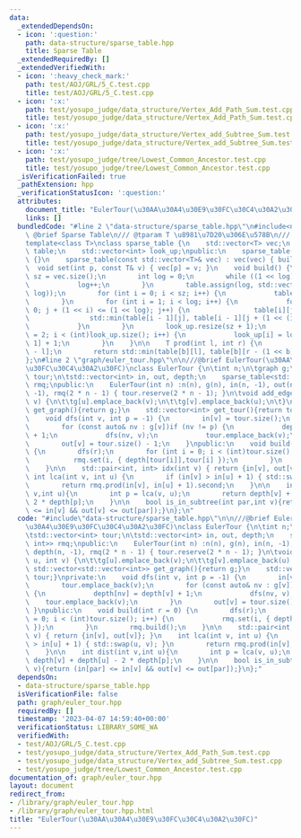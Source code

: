 ```yaml
---
data:
  _extendedDependsOn:
  - icon: ':question:'
    path: data-structure/sparse_table.hpp
    title: Sparse Table
  _extendedRequiredBy: []
  _extendedVerifiedWith:
  - icon: ':heavy_check_mark:'
    path: test/AOJ/GRL/5_C.test.cpp
    title: test/AOJ/GRL/5_C.test.cpp
  - icon: ':x:'
    path: test/yosupo_judge/data_structure/Vertex_Add_Path_Sum.test.cpp
    title: test/yosupo_judge/data_structure/Vertex_Add_Path_Sum.test.cpp
  - icon: ':x:'
    path: test/yosupo_judge/data_structure/Vertex_add_Subtree_Sum.test.cpp
    title: test/yosupo_judge/data_structure/Vertex_add_Subtree_Sum.test.cpp
  - icon: ':x:'
    path: test/yosupo_judge/tree/Lowest_Common_Ancestor.test.cpp
    title: test/yosupo_judge/tree/Lowest_Common_Ancestor.test.cpp
  _isVerificationFailed: true
  _pathExtension: hpp
  _verificationStatusIcon: ':question:'
  attributes:
    document_title: "EulerTour(\u30AA\u30A4\u30E9\u30FC\u30C4\u30A2\u30FC)"
    links: []
  bundledCode: "#line 2 \"data-structure/sparse_table.hpp\"\n#include<numeric>\n///\
    \ @brief Sparse Table\n/// @tparam T \u8981\u7D20\u306E\u578B\n/// @docs docs/data-structure/sparse_table.md\n\
    template<class T>\nclass sparse_table {\n    std::vector<T> vec;\n    std::vector<std::vector<T>>\
    \ table;\n    std::vector<int> look_up;\npublic:\n    sparse_table(int n) : vec(n)\
    \ {}\n    sparse_table(const std::vector<T>& vec) : vec(vec) { build(); }\n  \
    \  void set(int p, const T& v) { vec[p] = v; }\n    void build() {\n        int\
    \ sz = vec.size();\n        int log = 0;\n        while ((1 << log) <= sz) {\n\
    \            log++;\n        }\n        table.assign(log, std::vector<T>(1 <<\
    \ log));\n        for (int i = 0; i < sz; i++) {\n            table[0][i] = vec[i];\n\
    \        }\n        for (int i = 1; i < log; i++) {\n            for (int j =\
    \ 0; j + (1 << i) <= (1 << log); j++) {\n                table[i][j] =\n     \
    \               std::min(table[i - 1][j], table[i - 1][j + (1 << (i - 1))]);\n\
    \            }\n        }\n        look_up.resize(sz + 1);\n        for (int i\
    \ = 2; i < (int)look_up.size(); i++) {\n            look_up[i] = look_up[i >>\
    \ 1] + 1;\n        }\n    }\n\n    T prod(int l, int r) {\n        int b = look_up[r\
    \ - l];\n        return std::min(table[b][l], table[b][r - (1 << b)]);\n    }\n\
    };\n#line 2 \"graph/euler_tour.hpp\"\n\n///@brief EulerTour(\u30AA\u30A4\u30E9\
    \u30FC\u30C4\u30A2\u30FC)\nclass EulerTour {\n\tint n;\n\tgraph g;\n\tstd::vector<int>\
    \ tour;\n\tstd::vector<int> in, out, depth;\n    sparse_table<std::pair<int, int>>\
    \ rmq;\npublic:\n    EulerTour(int n) :n(n), g(n), in(n, -1), out(n, -1), depth(n,\
    \ -1), rmq(2 * n - 1) { tour.reserve(2 * n - 1); }\n\tvoid add_edge(int u, int\
    \ v) {\n\t\tg[u].emplace_back(v);\n\t\tg[v].emplace_back(u);\n\t}\n    std::vector<std::vector<int>>\
    \ get_graph(){return g;}\n    std::vector<int> get_tour(){return tour;}\nprivate:\n\
    \    void dfs(int v, int p = -1) {\n        in[v] = tour.size();\n        tour.emplace_back(v);\n\
    \        for (const auto& nv : g[v])if (nv != p) {\n            depth[nv] = depth[v]\
    \ + 1;\n            dfs(nv, v);\n            tour.emplace_back(v);\n        }\n\
    \        out[v] = tour.size() - 1;\n    }\npublic:\n    void build(int r = 0)\
    \ {\n        dfs(r);\n        for (int i = 0; i < (int)tour.size(); i++) {\n \
    \           rmq.set(i, { depth[tour[i]],tour[i] });\n        }\n        rmq.build();\n\
    \    }\n\n    std::pair<int, int> idx(int v) { return {in[v], out[v]}; }\n   \
    \ int lca(int v, int u) {\n        if (in[v] > in[u] + 1) { std::swap(u, v); }\n\
    \        return rmq.prod(in[v], in[u] + 1).second;\n    }\n\n    int dist(int\
    \ v,int u){\n        int p = lca(v, u);\n        return depth[v] + depth[u] -\
    \ 2 * depth[p];\n    }\n\n    bool is_in_subtree(int par,int v){return (in[par]\
    \ <= in[v] && out[v] <= out[par]);}\n};\n"
  code: "#include\"data-structure/sparse_table.hpp\"\n\n///@brief EulerTour(\u30AA\
    \u30A4\u30E9\u30FC\u30C4\u30A2\u30FC)\nclass EulerTour {\n\tint n;\n\tgraph g;\n\
    \tstd::vector<int> tour;\n\tstd::vector<int> in, out, depth;\n    sparse_table<std::pair<int,\
    \ int>> rmq;\npublic:\n    EulerTour(int n) :n(n), g(n), in(n, -1), out(n, -1),\
    \ depth(n, -1), rmq(2 * n - 1) { tour.reserve(2 * n - 1); }\n\tvoid add_edge(int\
    \ u, int v) {\n\t\tg[u].emplace_back(v);\n\t\tg[v].emplace_back(u);\n\t}\n   \
    \ std::vector<std::vector<int>> get_graph(){return g;}\n    std::vector<int> get_tour(){return\
    \ tour;}\nprivate:\n    void dfs(int v, int p = -1) {\n        in[v] = tour.size();\n\
    \        tour.emplace_back(v);\n        for (const auto& nv : g[v])if (nv != p)\
    \ {\n            depth[nv] = depth[v] + 1;\n            dfs(nv, v);\n        \
    \    tour.emplace_back(v);\n        }\n        out[v] = tour.size() - 1;\n   \
    \ }\npublic:\n    void build(int r = 0) {\n        dfs(r);\n        for (int i\
    \ = 0; i < (int)tour.size(); i++) {\n            rmq.set(i, { depth[tour[i]],tour[i]\
    \ });\n        }\n        rmq.build();\n    }\n\n    std::pair<int, int> idx(int\
    \ v) { return {in[v], out[v]}; }\n    int lca(int v, int u) {\n        if (in[v]\
    \ > in[u] + 1) { std::swap(u, v); }\n        return rmq.prod(in[v], in[u] + 1).second;\n\
    \    }\n\n    int dist(int v,int u){\n        int p = lca(v, u);\n        return\
    \ depth[v] + depth[u] - 2 * depth[p];\n    }\n\n    bool is_in_subtree(int par,int\
    \ v){return (in[par] <= in[v] && out[v] <= out[par]);}\n};"
  dependsOn:
  - data-structure/sparse_table.hpp
  isVerificationFile: false
  path: graph/euler_tour.hpp
  requiredBy: []
  timestamp: '2023-04-07 14:59:40+00:00'
  verificationStatus: LIBRARY_SOME_WA
  verifiedWith:
  - test/AOJ/GRL/5_C.test.cpp
  - test/yosupo_judge/data_structure/Vertex_Add_Path_Sum.test.cpp
  - test/yosupo_judge/data_structure/Vertex_add_Subtree_Sum.test.cpp
  - test/yosupo_judge/tree/Lowest_Common_Ancestor.test.cpp
documentation_of: graph/euler_tour.hpp
layout: document
redirect_from:
- /library/graph/euler_tour.hpp
- /library/graph/euler_tour.hpp.html
title: "EulerTour(\u30AA\u30A4\u30E9\u30FC\u30C4\u30A2\u30FC)"
---
```

